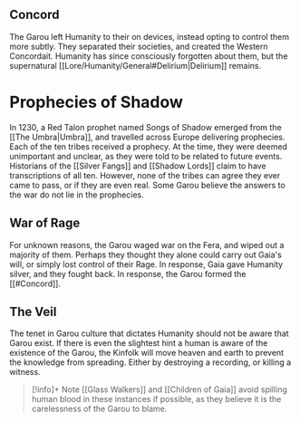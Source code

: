 
## Concord
The Garou left Humanity to their on devices, instead opting to control them more subtly. They separated their societies, and created the Western Concordait. Humanity has since consciously forgotten about them, but the supernatural [[Lore/Humanity/General#Delirium|Delirium]] remains.

# Prophecies of Shadow
In 1230, a Red Talon prophet named Songs of Shadow emerged from the [[The Umbra|Umbra]], and travelled across Europe delivering prophecies. Each of the ten tribes received a prophecy. At the time, they were deemed unimportant and unclear, as they were told to be related to future events. Historians of the [[Silver Fangs]] and [[Shadow Lords]] claim to have transcriptions of all ten. However, none of the tribes can agree they ever came to pass, or if they are even real. Some Garou believe the answers to the war do not lie in the prophecies. 

## War of Rage
For unknown reasons, the Garou waged war on the Fera, and wiped out a majority of them. Perhaps they thought they alone could carry out Gaia's will, or simply lost control of their Rage. In response, Gaia gave Humanity silver, and they fought back. In response, the Garou formed the [[#Concord]].

## The Veil
The tenet in Garou culture that dictates Humanity should not be aware that Garou exist. If there is even the slightest hint a human is aware of the existence of the Garou, the Kinfolk will move heaven and earth to prevent the knowledge from spreading. Either by destroying a recording, or killing a witness. 

>[!info]+ Note
> [[Glass Walkers]] and [[Children of Gaia]] avoid spilling human blood in these instances if possible, as they believe it is the carelessness of the Garou to blame.

